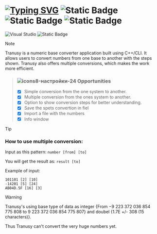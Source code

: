 # [![Typing SVG](https://readme-typing-svg.herokuapp.com?font=Akronim&size=75&pause=500&color=F7DA2C&vCenter=true&random=false&width=250&height=95&lines=Tranusy)](https://git.io/typing-svg) ![Static Badge](https://img.shields.io/badge/version-2.0.0-p?style=flat&color=%2324913C) ![Static Badge](https://img.shields.io/badge/number-system-p?style=flat-square&color=%23A61000%09) ![Static Badge](https://img.shields.io/badge/multiple-conversion-p?style=flat&color=%23ab8f02)
![Visual Studio](https://img.shields.io/badge/Visual%20Studio-5C2D91.svg?style=for-the-badge&logo=visual-studio&logoColor=white) ![Static Badge](https://img.shields.io/badge/C%2B%2B-CLI-passing?style=for-the-badge&color=%238c16c7)



> [!NOTE]
> Tranusy is a numeric base converter application built using C++/CLI. It allows users to convert numbers from one base to another with the steps shown. Tranusy also offers multiple conversions, which makes the work more efficient.


> ### ![icons8-настройки-24](https://github.com/Roman-Sarchuk/Tranusy/assets/91730539/c18d4106-b363-4235-9032-d6c38c65cd3f) Opportunities
> - [x] Simple conversion from the one system to another.
> - [x] Multiple conversion from the ones system to another.
> - [x] Option to show conversion steps for better understanding.
> - [x] Save the spets convertion in fiel
> - [x] Import a file with the numbers
> - [x] Info window


> [!TIP]
> ### How to use multiple conversion:
> Input as this pattern: `number [from] [to]`
> 
> You will get the result as: `result [to]`
> 
> Example of input:
> 
> ```
> 101101 [2] [10]
> -14201 [5] [24]
> AB04D.5F [16] [3]
> ```


> [!WARNING]
> Tranusy's using base type of data as integer {From −9 223 372 036 854 775 808 to 9 223 372 036 854 775 807} and doubel {1.7E +/- 308 (15 characters)}.
>
> Thus Tranusy can't convert the very huge numbers yet.
